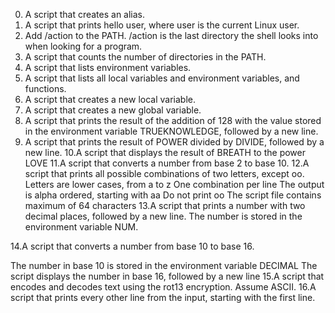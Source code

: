 0. A script that creates an alias.
1. A script that prints hello user, where user is the current Linux user.
2. Add /action to the PATH. /action is the last directory the shell looks into when looking for a program.
3. A script that counts the number of directories in the PATH.
4. A script that lists environment variables. 
5. A script that lists all local variables and environment variables, and functions.
6. A script that creates a new local variable.
7. A script that creates a new global variable.
8. A script that prints the result of the addition of 128 with the value stored in the environment variable TRUEKNOWLEDGE, followed by a new line.
9. A script that prints the result of POWER divided by DIVIDE, followed by a new line.
10.A script that displays the result of BREATH to the power LOVE
11.A script that converts a number from base 2 to base 10.
12.A script that prints all possible combinations of two letters, except oo.
   Letters are lower cases, from a to z
   One combination per line
   The output is alpha ordered, starting with aa
   Do not print oo
   The script file contains maximum of 64 characters
13.A script that prints a number with two decimal places, followed by a new line.
   The number is stored in the environment variable NUM.

14.A script that converts a number from base 10 to base 16.

   The number in base 10 is stored in the environment variable DECIMAL
   The script displays the number in base 16, followed by a new line
15.A script that encodes and decodes text using the rot13 encryption. Assume ASCII.
16.A script that prints every other line from the input, starting with the first line.
